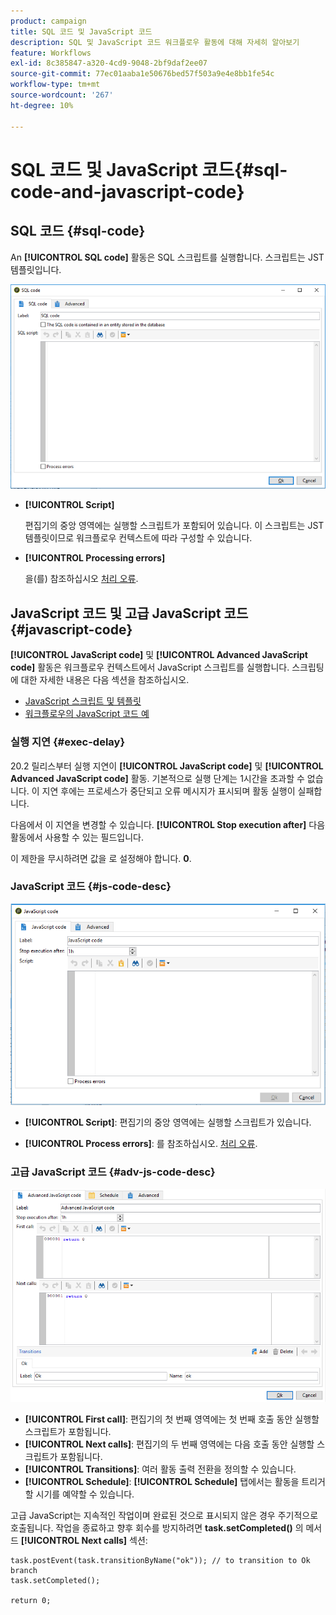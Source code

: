 ```yaml
---
product: campaign
title: SQL 코드 및 JavaScript 코드
description: SQL 및 JavaScript 코드 워크플로우 활동에 대해 자세히 알아보기
feature: Workflows
exl-id: 8c385847-a320-4cd9-9048-2bf9daf2ee07
source-git-commit: 77ec01aaba1e50676bed57f503a9e4e8bb1fe54c
workflow-type: tm+mt
source-wordcount: '267'
ht-degree: 10%

---
```


# SQL 코드 및 JavaScript 코드{#sql-code-and-javascript-code}



## SQL 코드 {#sql-code}

An **[!UICONTROL SQL code]** 활동은 SQL 스크립트를 실행합니다. 스크립트는 JST 템플릿입니다.

![](assets/sql_code.png)

* **[!UICONTROL Script]**

   편집기의 중앙 영역에는 실행할 스크립트가 포함되어 있습니다. 이 스크립트는 JST 템플릿이므로 워크플로우 컨텍스트에 따라 구성할 수 있습니다.

* **[!UICONTROL Processing errors]**

   을(를) 참조하십시오 [처리 오류](monitor-workflow-execution.md#processing-errors).

## JavaScript 코드 및 고급 JavaScript 코드 {#javascript-code}

**[!UICONTROL JavaScript code]** 및 **[!UICONTROL Advanced JavaScript code]** 활동은 워크플로우 컨텍스트에서 JavaScript 스크립트를 실행합니다. 스크립팅에 대한 자세한 내용은 다음 섹션을 참조하십시오.

* [JavaScript 스크립트 및 템플릿](javascript-scripts-and-templates.md)
* [워크플로우의 JavaScript 코드 예](javascript-in-workflows.md)

### 실행 지연 {#exec-delay}

20.2 릴리스부터 실행 지연이 **[!UICONTROL JavaScript code]** 및 **[!UICONTROL Advanced JavaScript code]** 활동. 기본적으로 실행 단계는 1시간을 초과할 수 없습니다. 이 지연 후에는 프로세스가 중단되고 오류 메시지가 표시되며 활동 실행이 실패합니다.

다음에서 이 지연을 변경할 수 있습니다. **[!UICONTROL Stop execution after]** 다음 활동에서 사용할 수 있는 필드입니다.

이 제한을 무시하려면 값을 로 설정해야 합니다. **0**.

### JavaScript 코드 {#js-code-desc}

![](assets/javascript_code.png)

* **[!UICONTROL Script]**: 편집기의 중앙 영역에는 실행할 스크립트가 있습니다.

* **[!UICONTROL Process errors]**: 를 참조하십시오. [처리 오류](monitor-workflow-execution.md#processing-errors).

### 고급 JavaScript 코드 {#adv-js-code-desc}

![](assets/advanced_javascript_code.png)

* **[!UICONTROL First call]**: 편집기의 첫 번째 영역에는 첫 번째 호출 동안 실행할 스크립트가 포함됩니다.
* **[!UICONTROL Next calls]**: 편집기의 두 번째 영역에는 다음 호출 동안 실행할 스크립트가 포함됩니다.
* **[!UICONTROL Transitions]**: 여러 활동 출력 전환을 정의할 수 있습니다.
* **[!UICONTROL Schedule]**: **[!UICONTROL Schedule]** 탭에서는 활동을 트리거할 시기를 예약할 수 있습니다.

고급 JavaScript는 지속적인 작업이며 완료된 것으로 표시되지 않은 경우 주기적으로 호출됩니다. 작업을 종료하고 향후 회수를 방지하려면 **task.setCompleted()** 의 메서드 **[!UICONTROL Next calls]** 섹션:

```
task.postEvent(task.transitionByName("ok")); // to transition to Ok branch
task.setCompleted();

return 0;
```
